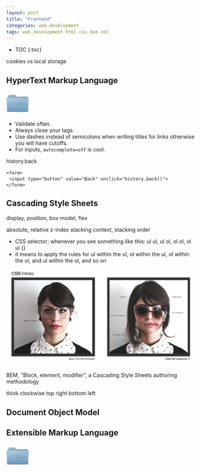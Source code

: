 ```yaml
---
layout: post
title: "Frontend"
categories: web_development
tags: web_development html css dom xml
---
```


* TOC
{:toc}



cookies vs local storage



## HyperText Markup Language

<img src="https://github.com/sif/sif/raw/main/files/post_files/folder_html.png" width=60px />

- Validate often.
- Always close your tags.
- Use dashes instead of semicolons when writing titles for links otherwise you will have cutoffs.
- For inputs, `autocomplete=off` is cool.

history.back
```
<form>
 <input type="button" value="Back" onclick="history.back()">
</form>
```



## Cascading Style Sheets

display, position, box model, flex

absolute, relative
z-index
stacking context, stacking order

- CSS selector; whenever you see something like this: ul ul, ul ol, ol ol, ol ul {}
- it means to apply the rules for ul within the ul, ol within the ul, ol within the ol, and ul within the ol, and so on

<img src="https://github.com/sif/sif/raw/main/files/post_files/cssmess.jpg" />

BEM, "Block, element, modifier", a Cascading Style Sheets authoring methodology

think clockwise top right bottom left



## Document Object Model



## Extensible Markup Language

<img src="https://github.com/sif/sif/raw/main/files/post_files/folder_xml.png" width=60px />



